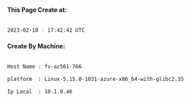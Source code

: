 
   
#### This Page Create at:

```bash

2023-02-10 - 17:42:42 UTC

```

#### Create By Machine:

```bash

Host Name : fv-az561-766

platform  : Linux-5.15.0-1031-azure-x86_64-with-glibc2.35

Ip Local  : 10.1.0.46

```


